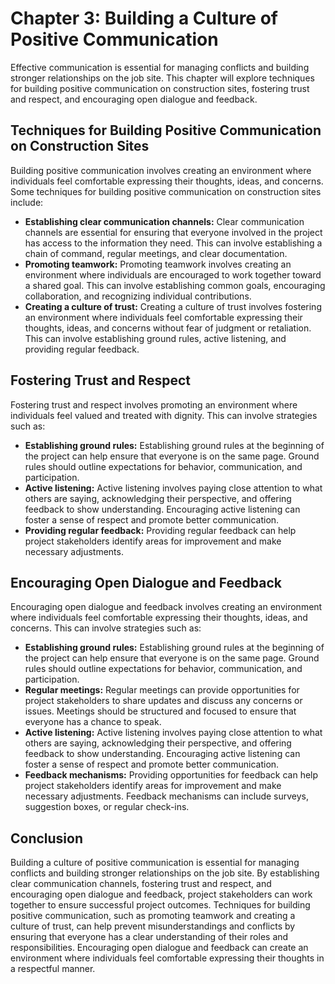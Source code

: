 Chapter 3: Building a Culture of Positive Communication
=======================================================

Effective communication is essential for managing conflicts and building stronger relationships on the job site. This chapter will explore techniques for building positive communication on construction sites, fostering trust and respect, and encouraging open dialogue and feedback.

Techniques for Building Positive Communication on Construction Sites
--------------------------------------------------------------------

Building positive communication involves creating an environment where individuals feel comfortable expressing their thoughts, ideas, and concerns. Some techniques for building positive communication on construction sites include:

* **Establishing clear communication channels:** Clear communication channels are essential for ensuring that everyone involved in the project has access to the information they need. This can involve establishing a chain of command, regular meetings, and clear documentation.
* **Promoting teamwork:** Promoting teamwork involves creating an environment where individuals are encouraged to work together toward a shared goal. This can involve establishing common goals, encouraging collaboration, and recognizing individual contributions.
* **Creating a culture of trust:** Creating a culture of trust involves fostering an environment where individuals feel comfortable expressing their thoughts, ideas, and concerns without fear of judgment or retaliation. This can involve establishing ground rules, active listening, and providing regular feedback.

Fostering Trust and Respect
---------------------------

Fostering trust and respect involves promoting an environment where individuals feel valued and treated with dignity. This can involve strategies such as:

* **Establishing ground rules:** Establishing ground rules at the beginning of the project can help ensure that everyone is on the same page. Ground rules should outline expectations for behavior, communication, and participation.
* **Active listening:** Active listening involves paying close attention to what others are saying, acknowledging their perspective, and offering feedback to show understanding. Encouraging active listening can foster a sense of respect and promote better communication.
* **Providing regular feedback:** Providing regular feedback can help project stakeholders identify areas for improvement and make necessary adjustments.

Encouraging Open Dialogue and Feedback
--------------------------------------

Encouraging open dialogue and feedback involves creating an environment where individuals feel comfortable expressing their thoughts, ideas, and concerns. This can involve strategies such as:

* **Establishing ground rules:** Establishing ground rules at the beginning of the project can help ensure that everyone is on the same page. Ground rules should outline expectations for behavior, communication, and participation.
* **Regular meetings:** Regular meetings can provide opportunities for project stakeholders to share updates and discuss any concerns or issues. Meetings should be structured and focused to ensure that everyone has a chance to speak.
* **Active listening:** Active listening involves paying close attention to what others are saying, acknowledging their perspective, and offering feedback to show understanding. Encouraging active listening can foster a sense of respect and promote better communication.
* **Feedback mechanisms:** Providing opportunities for feedback can help project stakeholders identify areas for improvement and make necessary adjustments. Feedback mechanisms can include surveys, suggestion boxes, or regular check-ins.

Conclusion
----------

Building a culture of positive communication is essential for managing conflicts and building stronger relationships on the job site. By establishing clear communication channels, fostering trust and respect, and encouraging open dialogue and feedback, project stakeholders can work together to ensure successful project outcomes. Techniques for building positive communication, such as promoting teamwork and creating a culture of trust, can help prevent misunderstandings and conflicts by ensuring that everyone has a clear understanding of their roles and responsibilities. Encouraging open dialogue and feedback can create an environment where individuals feel comfortable expressing their thoughts in a respectful manner.
